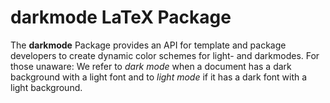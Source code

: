 # darkmode LaTeX Package
The **darkmode** Package provides an API for template and package developers to create
dynamic color schemes for light- and darkmodes. For those unaware: We refer to *dark
mode* when a document has a dark background with a light font and to *light mode* if it
has a dark font with a light background.